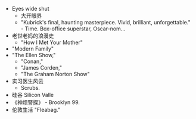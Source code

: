 - Eyes wide shut
  - 大开眼界
  - "Kubrick's final, haunting masterpiece. Vivid, brilliant, unforgettable." - Time. Box-office superstar, Oscar-nom...
- 老世老妈的浪漫史
  - "How I Met Your Mother"
- "Modern Family"
- "The Ellen Show," 
  - "Conan," 
  - "James Corden," 
  - "The Graham Norton Show"
- 实习医生风云
  - Scrubs.
- 硅谷 Silicon Valle
- 《神烦警探》 - Brooklyn 99.
- 伦敦生活 "Fleabag."
